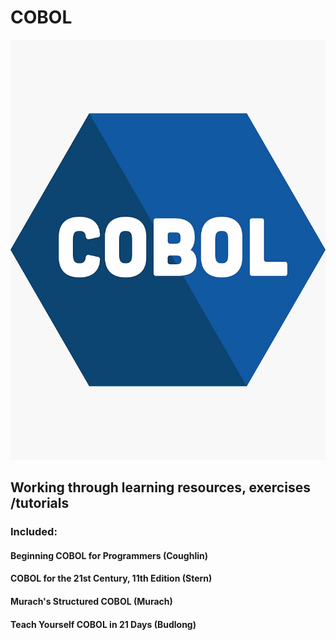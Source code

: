 # COBOL

![alt text](https://github.com/ssoehdata/COBOL/blob/main/cobol_logo.jpg) 

## Working through learning resources, exercises /tutorials

### Included:
 
#### Beginning COBOL for Programmers (Coughlin)
#### COBOL for the 21st Century, 11th Edition (Stern)
#### Murach's Structured COBOL (Murach)
#### Teach Yourself COBOL in 21 Days (Budlong)

